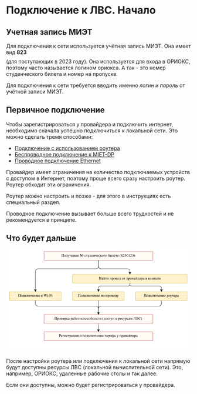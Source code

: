 # Подключение к ЛВС. Начало

## Учетная запись МИЭТ

Для подключения к сети используется учётная запись МИЭТ. Она имеет вид __823$$$$__ (для поступающих в 2023 году). Она используется для входа в ОРИОКС, поэтому часто называется логином ориокса. А так - это номер студенческого билета и номер на пропуске.

Для подключения к сети требуется вводить именно _логин и пароль_ от учётной записи МИЭТ.

## Первичное подключение

Чтобы зарегистрироваться у провайдера и подключить интернет, необходимо сначала успешно подключиться к локальной сети. Это можно сделать тремя способами:

* [Подключение с использованием роутера](./2-router.md)
* [Беспроводное подключение к MIET-DP](./2-wireless.md)
* [Проводное подключение Ethernet](./2-wired.md)

Провайдер имеет ограничения на количество подключаемых устройств с доступом в Интернет, поэтому проще всего сразу настроить роутер. Роутер обходит эти ограничения. 

Роутер можно настроить и позже - для этого в инструкциях есть специальный раздел.

Проводное подключение вызывает больше всего трудностей и не рекомендуется в принципе.

## Что будет дальше

<p align="center">
<img src="./img/img0.png">
</p>

После настройки роутера или подключения к локальной сети напрямую будут доступны ресурсы ЛВС (локальной вычислительной сети). Это, например, ОРИОКС, удаленные рабочие столы и так далее.

Если они доступны, можно будет регистрироваться у провайдера.
